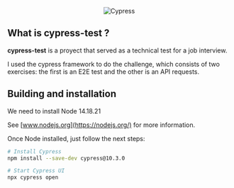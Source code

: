 <p align="center">
  <img alt="Cypress" src="https://i.imgur.com/mxWKasN.png">
</p>

## What is cypress-test ?

<b>cypress-test</b> is a proyect that served as a technical test
for a job interview.

I used the cypress framework to do the challenge, which consists
of two exercises: the first is an E2E test and the other is an 
API requests.


## Building and installation

We need to install Node 14.18.21

See [www.nodejs.org](https://nodejs.org/) for more information.

Once Node installed, just follow the next steps:

```sh
# Install Cypress
npm install --save-dev cypress@10.3.0

# Start Cypress UI
npx cypress open
```
